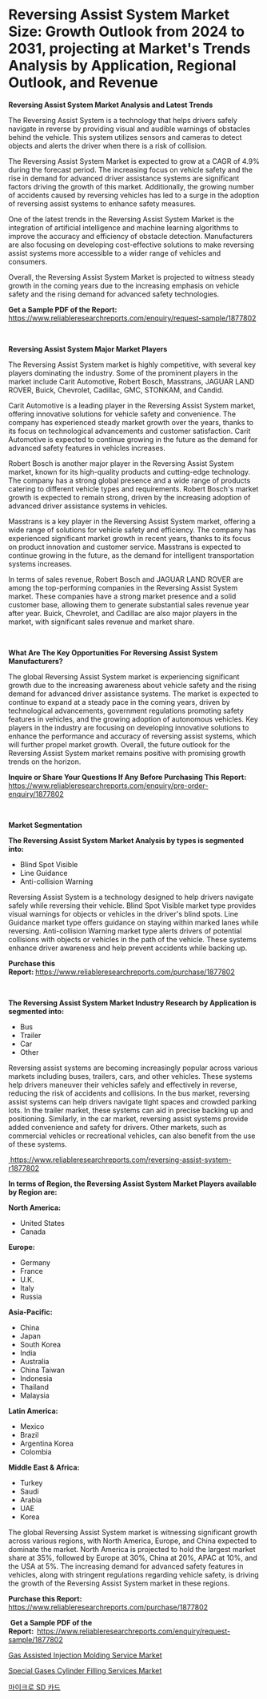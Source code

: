 <p><h1>Reversing Assist System Market Size: Growth Outlook from 2024 to 2031, projecting at Market's Trends Analysis by Application, Regional Outlook, and Revenue</h1></p><p><strong>Reversing Assist System Market Analysis and Latest Trends</strong></p>
<p><p>The Reversing Assist System is a technology that helps drivers safely navigate in reverse by providing visual and audible warnings of obstacles behind the vehicle. This system utilizes sensors and cameras to detect objects and alerts the driver when there is a risk of collision.</p><p>The Reversing Assist System Market is expected to grow at a CAGR of 4.9% during the forecast period. The increasing focus on vehicle safety and the rise in demand for advanced driver assistance systems are significant factors driving the growth of this market. Additionally, the growing number of accidents caused by reversing vehicles has led to a surge in the adoption of reversing assist systems to enhance safety measures.</p><p>One of the latest trends in the Reversing Assist System Market is the integration of artificial intelligence and machine learning algorithms to improve the accuracy and efficiency of obstacle detection. Manufacturers are also focusing on developing cost-effective solutions to make reversing assist systems more accessible to a wider range of vehicles and consumers.</p><p>Overall, the Reversing Assist System Market is projected to witness steady growth in the coming years due to the increasing emphasis on vehicle safety and the rising demand for advanced safety technologies.</p></p>
<p><strong>Get a Sample PDF of the Report:&nbsp;</strong> <a href="https://www.reliableresearchreports.com/enquiry/request-sample/1877802">https://www.reliableresearchreports.com/enquiry/request-sample/1877802</a></p>
<p>&nbsp;</p>
<p><strong>Reversing Assist System Major Market Players</strong></p>
<p><p>The Reversing Assist System market is highly competitive, with several key players dominating the industry. Some of the prominent players in the market include Carit Automotive, Robert Bosch, Masstrans, JAGUAR LAND ROVER, Buick, Chevrolet, Cadillac, GMC, STONKAM, and Candid.</p><p>Carit Automotive is a leading player in the Reversing Assist System market, offering innovative solutions for vehicle safety and convenience. The company has experienced steady market growth over the years, thanks to its focus on technological advancements and customer satisfaction. Carit Automotive is expected to continue growing in the future as the demand for advanced safety features in vehicles increases.</p><p>Robert Bosch is another major player in the Reversing Assist System market, known for its high-quality products and cutting-edge technology. The company has a strong global presence and a wide range of products catering to different vehicle types and requirements. Robert Bosch's market growth is expected to remain strong, driven by the increasing adoption of advanced driver assistance systems in vehicles.</p><p>Masstrans is a key player in the Reversing Assist System market, offering a wide range of solutions for vehicle safety and efficiency. The company has experienced significant market growth in recent years, thanks to its focus on product innovation and customer service. Masstrans is expected to continue growing in the future, as the demand for intelligent transportation systems increases.</p><p>In terms of sales revenue, Robert Bosch and JAGUAR LAND ROVER are among the top-performing companies in the Reversing Assist System market. These companies have a strong market presence and a solid customer base, allowing them to generate substantial sales revenue year after year. Buick, Chevrolet, and Cadillac are also major players in the market, with significant sales revenue and market share.</p></p>
<p>&nbsp;</p>
<p><strong>What Are The Key Opportunities For Reversing Assist System Manufacturers?</strong></p>
<p><p>The global Reversing Assist System market is experiencing significant growth due to the increasing awareness about vehicle safety and the rising demand for advanced driver assistance systems. The market is expected to continue to expand at a steady pace in the coming years, driven by technological advancements, government regulations promoting safety features in vehicles, and the growing adoption of autonomous vehicles. Key players in the industry are focusing on developing innovative solutions to enhance the performance and accuracy of reversing assist systems, which will further propel market growth. Overall, the future outlook for the Reversing Assist System market remains positive with promising growth trends on the horizon.</p></p>
<p><strong>Inquire or Share Your Questions If Any Before Purchasing This Report:</strong> <a href="https://www.reliableresearchreports.com/enquiry/pre-order-enquiry/1877802">https://www.reliableresearchreports.com/enquiry/pre-order-enquiry/1877802</a></p>
<p>&nbsp;</p>
<p><strong>Market Segmentation</strong></p>
<p><strong>The Reversing Assist System Market Analysis by types is segmented into:</strong></p>
<p><ul><li>Blind Spot Visible</li><li>Line Guidance</li><li>Anti-collision Warning</li></ul></p>
<p><p>Reversing Assist System is a technology designed to help drivers navigate safely while reversing their vehicle. Blind Spot Visible market type provides visual warnings for objects or vehicles in the driver's blind spots. Line Guidance market type offers guidance on staying within marked lanes while reversing. Anti-collision Warning market type alerts drivers of potential collisions with objects or vehicles in the path of the vehicle. These systems enhance driver awareness and help prevent accidents while backing up.</p></p>
<p><strong>Purchase this Report:&nbsp;</strong><a href="https://www.reliableresearchreports.com/purchase/1877802">https://www.reliableresearchreports.com/purchase/1877802</a></p>
<p>&nbsp;</p>
<p><strong>The Reversing Assist System Market Industry Research by Application is segmented into:</strong></p>
<p><ul><li>Bus</li><li>Trailer</li><li>Car</li><li>Other</li></ul></p>
<p><p>Reversing assist systems are becoming increasingly popular across various markets including buses, trailers, cars, and other vehicles. These systems help drivers maneuver their vehicles safely and effectively in reverse, reducing the risk of accidents and collisions. In the bus market, reversing assist systems can help drivers navigate tight spaces and crowded parking lots. In the trailer market, these systems can aid in precise backing up and positioning. Similarly, in the car market, reversing assist systems provide added convenience and safety for drivers. Other markets, such as commercial vehicles or recreational vehicles, can also benefit from the use of these systems.</p></p>
<p><a href="https://www.reliableresearchreports.com/reversing-assist-system-r1877802">&nbsp;https://www.reliableresearchreports.com/reversing-assist-system-r1877802</a></p>
<p><strong>In terms of Region, the Reversing Assist System Market Players available by Region are:</strong></p>
<p>
    <p> <strong> North America: </strong>
        <ul>
            <li>United States</li>
            <li>Canada</li>
        </ul>
        </p> 
    <p> <strong> Europe: </strong>
        <ul>
            <li>Germany</li>
            <li>France</li>
            <li>U.K.</li>
            <li>Italy</li>
            <li>Russia</li>
        </ul>
        </p> 
    <p> <strong> Asia-Pacific: </strong>
        <ul>
            <li>China</li>
            <li>Japan</li>
            <li>South Korea</li>
            <li>India</li>
            <li>Australia</li>
            <li>China Taiwan</li>
            <li>Indonesia</li>
            <li>Thailand</li>
            <li>Malaysia</li>
        </ul>
        </p> 
    <p> <strong> Latin America: </strong>
        <ul>
            <li>Mexico</li>
            <li>Brazil</li>
            <li>Argentina Korea</li>
            <li>Colombia</li>
        </ul>
        </p> 
    <p> <strong> Middle East & Africa: </strong>
        <ul>
            <li>Turkey</li>
            <li>Saudi</li>
            <li>Arabia</li>
            <li>UAE</li>
            <li>Korea</li>
        </ul>
    </p>
    </p>
<p><p>The global Reversing Assist System market is witnessing significant growth across various regions, with North America, Europe, and China expected to dominate the market. North America is projected to hold the largest market share at 35%, followed by Europe at 30%, China at 20%, APAC at 10%, and the USA at 5%. The increasing demand for advanced safety features in vehicles, along with stringent regulations regarding vehicle safety, is driving the growth of the Reversing Assist System market in these regions.</p></p>
<p><strong>Purchase this Report: </strong><a href="https://www.reliableresearchreports.com/purchase/1877802">https://www.reliableresearchreports.com/purchase/1877802</a></p>
<p>&nbsp;<strong>Get a Sample PDF of the Report:&nbsp;&nbsp;</strong><a href="https://www.reliableresearchreports.com/enquiry/request-sample/1877802">https://www.reliableresearchreports.com/enquiry/request-sample/1877802</a></p>
<p><strong></strong></p>
<p><p><a href="https://github.com/redneck06/Market-Research-Report-List-3/blob/main/gas-assisted-injection-molding-service-market.md">Gas Assisted Injection Molding Service Market</a></p><p><a href="https://github.com/peachesmcdowel1/Market-Research-Report-List-2/blob/main/special-gases-cylinder-filling-services-market.md">Special Gases Cylinder Filling Services Market</a></p><p><a href="https://github.com/garnett961902/Market-Research-Report-List-1/blob/main/688285261769.md">마이크로 SD 카드</a></p></p>